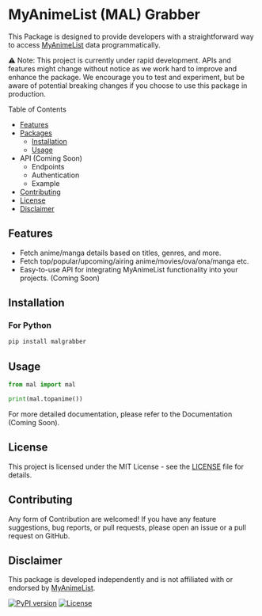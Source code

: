 # MyAnimeList (MAL) Grabber
This Package is designed to provide developers with a straightforward way to access [MyAnimeList](https://myanimelist.net/) data programmatically.

⚠️ Note: This project is currently under rapid development. APIs and features might change without notice as we work hard to improve and enhance the package. We encourage you to test and experiment, but be aware of potential breaking changes if you choose to use this package in production.

Table of Contents
- [Features](#features)
- [Packages](#packages)
  - [Installation](#installation)
  - [Usage](#usage)
- API (Coming Soon)
  - Endpoints
  - Authentication
  - Example
- [Contributing](#contributing)
- [License](#license)
- [Disclaimer](#disclaimer)

## Features

- Fetch anime/manga details based on titles, genres, and more.
- Fetch top/popular/upcoming/airing anime/movies/ova/ona/manga etc.
- Easy-to-use API for integrating MyAnimeList functionality into your projects. (Coming Soon)

## Installation

### For Python
```sh
pip install malgrabber
```
## Usage
```python
from mal import mal

print(mal.topanime())
```
For more detailed documentation, please refer to the Documentation (Coming Soon).

## License
This project is licensed under the MIT License - see the [LICENSE](LICENSE) file for details.

## Contributing
Any form of Contribution are welcomed! If you have any feature suggestions, bug reports, or pull requests, please open an issue or a pull request on GitHub.

## Disclaimer
This package is developed independently and is not affiliated with or endorsed by [MyAnimeList](https://myanimelist.net/).

[![PyPI version](https://badge.fury.io/py/malgrabber.svg)](https://pypi.org/project/mediafiregrabber/) [![License](https://img.shields.io/badge/License-MIT-blue.svg)](https://opensource.org/licenses/MIT)
